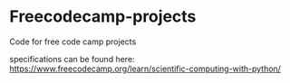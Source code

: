 # Freecodecamp-projects
Code for  free code camp projects

specifications can be found here:
https://www.freecodecamp.org/learn/scientific-computing-with-python/

